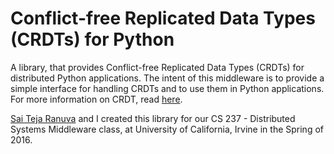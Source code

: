 # Conflict-free Replicated Data Types (CRDTs) for Python

A library, that provides Conflict-free Replicated Data Types (CRDTs) for distributed Python applications. The intent of this middleware is to provide a simple interface for handling CRDTs and to use them in Python applications. For more information on CRDT, read [here](https://en.wikipedia.org/wiki/Conflict-free_replicated_data_type).

[Sai Teja Ranuva](https://github.com/saitejar) and I created this library for our CS 237 - Distributed Systems Middleware class, at University of California, Irvine in the Spring of 2016. 

